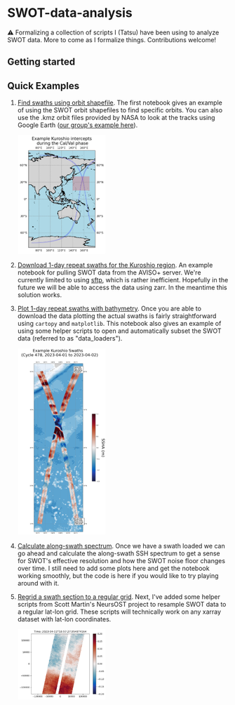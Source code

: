 # SWOT-data-analysis

⚠️ Formalizing a collection of scripts I (Tatsu) have been using to analyze SWOT data. More to come as I formalize things. Contributions welcome!


## Getting started

## Quick Examples 

1. [Find swaths using orbit shapefile](examples/001_Find_swaths_using_orbit_shapefile.ipynb). The first notebook gives an example of using the SWOT orbit shapefiles to find specific orbits. You can also use the .kmz orbit files provided by NASA to look at the tracks using Google Earth ([our group's example here](https://earth.google.com/earth/d/1a7fJPbcbpzafBJjMzASRo6DcGhQb9Sq_?usp=sharing)). 

   <img src="Figures/find_swaths.png" alt="sig0 over sea ice" width="200">
   
1. [Download 1-day repeat swaths for the Kuroshio region](examples/002_Download_1-day_repeat_swaths_for_kuroshio_and_subset.ipynb). An example notebook for pulling SWOT data from the AVISO+ server. We're currently limited to using [sftp](https://en.wikipedia.org/wiki/SSH_File_Transfer_Protocol), which is rather inefficient. Hopefully in the future we will be able to access the data using zarr. In the meantime this solution works.

1. [Plot 1-day repeat swaths with bathymetry](examples/003_Plot_1-day_repeat_swaths_off_of_Kuroshio.ipynb). Once you are able to download the data plotting the actual swaths is fairly straightforward using `cartopy` and `matplotlib`. This notebook also gives an example of using some helper scripts to open and automatically subset the SWOT data (referred to as "data_loaders").

   <img src="Figures/plot_swaths_example.png" alt="sig0 over sea ice" width="200">

1. [Calculate along-swath spectrum](examples/004_Calculate_the_spectrum_of_the_kuroshio_swaths.ipynb). Once we have a swath loaded we can go ahead and calculate the along-swath SSH spectrum to get a sense for SWOT's effective resolution and how the SWOT noise floor changes over time. I still need to add some plots here and get the notebook working smoothly, but the code is here if you would like to try playing around with it. 

1. [Regrid a swath section to a regular grid](examples/005_Regrid_Kuroshio.ipynb). Next, I've added some helper scripts from Scott Martin's NeursOST project to resample SWOT data to a regular lat-lon grid. These scripts will technically work on any xarray dataset with lat-lon coordinates.

   <img src="Figures/regridding_example.png" alt="unsmoothed SSH" width="200">
